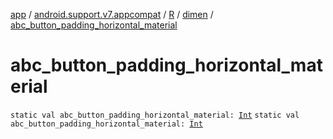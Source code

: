 [app](../../../index.md) / [android.support.v7.appcompat](../../index.md) / [R](../index.md) / [dimen](index.md) / [abc_button_padding_horizontal_material](./abc_button_padding_horizontal_material.md)

# abc_button_padding_horizontal_material

`static val abc_button_padding_horizontal_material: `[`Int`](https://kotlinlang.org/api/latest/jvm/stdlib/kotlin/-int/index.html)
`static val abc_button_padding_horizontal_material: `[`Int`](https://kotlinlang.org/api/latest/jvm/stdlib/kotlin/-int/index.html)